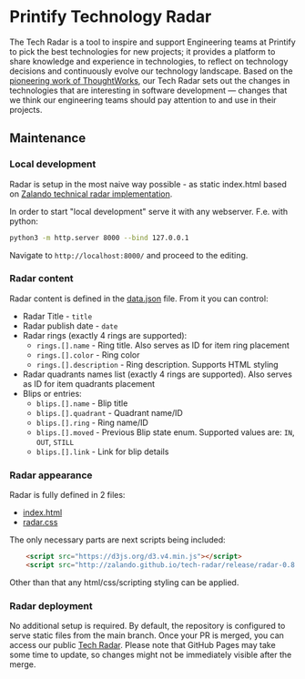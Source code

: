 # Printify Technology Radar

The Tech Radar is a tool to inspire and support Engineering teams at Printify to pick the best
technologies for new projects; it provides a platform to share knowledge and experience in
technologies, to reflect on technology decisions and continuously evolve our technology landscape.
Based on the [pioneering work of ThoughtWorks](https://www.thoughtworks.com/radar), our
Tech Radar sets out the changes in technologies that are interesting in software development —
changes that we think our engineering teams should pay attention to and use in their projects.

## Maintenance

### Local development

Radar is setup in the most naive way possible - as static index.html based on [Zalando technical radar implementation](https://github.com/zalando/tech-radar/tree/master).

In order to start "local development" serve it with any webserver. F.e. with python:

```sh
python3 -m http.server 8000 --bind 127.0.0.1
```

Navigate to `http://localhost:8000/` and proceed to the editing.

### Radar content

Radar content is defined in the [data.json](./data.json) file. 
From it you can control:
* Radar Title - `title`
* Radar publish date - `date`
* Radar rings (exactly 4 rings are supported):
    * `rings.[].name` - Ring title. Also serves as ID for item ring placement 
    * `rings.[].color` - Ring color
    * `rings.[].description` - Ring description. Supports HTML styling
* Radar quadrants names list (exactly 4 rings are supported). Also serves as ID for item quadrants placement 
* Blips or entries:
    * `blips.[].name` - Blip title
    * `blips.[].quadrant` - Quadrant name/ID
    * `blips.[].ring` - Ring name/ID
    * `blips.[].moved` - Previous Blip state enum. Supported values are: `IN`, `OUT`, `STILL`
    * `blips.[].link` - Link for blip details

### Radar appearance

Radar is fully defined in 2 files:
* [index.html](./index.html)
* [radar.css](./radar.css)

The only necessary parts are next scripts being included:
```html
    <script src="https://d3js.org/d3.v4.min.js"></script>
    <script src="http://zalando.github.io/tech-radar/release/radar-0.8.js"></script>
```
Other than that any html/css/scripting styling can be applied.

### Radar deployment

No additional setup is required. By default, the repository is configured to serve static files from the main branch. Once your PR is merged, you can access our public [Tech Radar](https://printify.github.io/tech-radar/). Please note that GitHub Pages may take some time to update, so changes might not be immediately visible after the merge.
